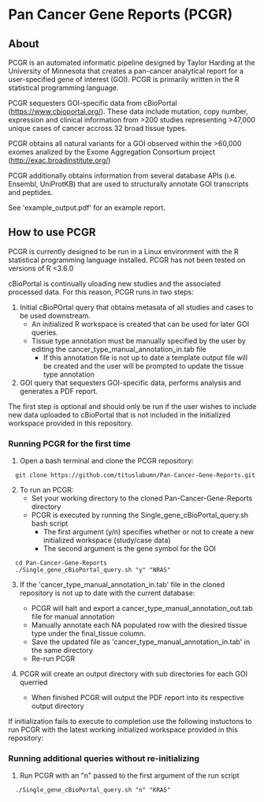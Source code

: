 # Pan Cancer Gene Reports (PCGR)

## About 
PCGR is an automated informatic pipeline designed by Taylor Harding at the University of Minnesota that creates a pan-cancer analytical report for a user-specified gene of interest (GOI). PCGR is primarily written in the R statistical programming language.  

PCGR sequesters GOI-specific data from cBioPortal (https://www.cbioportal.org/). These data include mutation, copy number, expression and clinical information from >200 studies representing >47,000 unique cases of cancer accross 32 broad tissue types. 

PCGR obtains all natural variants for a GOI observed within the >60,000 exomes analized by the Exome Aggregation Consortium project (http://exac.broadinstitute.org/) 

PCGR additionally obtains information from several database APIs (i.e. Ensembl, UniProtKB) that are used to structurally annotate GOI transcripts and peptides.

See 'example_output.pdf' for an example report.  

## How to use PCGR
PCGR is currently designed to be run in a Linux environment with the R statistical programming language installed. PCGR has not been tested on versions of R <3.6.0  

cBioPortal is continually uloading new studies and the associated processed data. For this reason, PCGR runs in two steps:  
  1. Initial cBioPOrtal query that obtains metasata of all studies and cases to be used downstream. 
      - An initialized R workspace is created that can be used for later GOI queries.
      - Tissue type annotation must be manually specified by the user by editing the cancer_type_manual_annotation_in.tab file
        - If this annotation file is not up to date a template output file will be created and the user will be prompted to update the tissue type annotation
  2. GOI query that sequesters GOI-specific data, performs analysis and generates a PDF report.  

The first step is optional and should only be run if the user wishes to include new data uploaded to cBioPortal that is not included in the initialized workspace provided in this repository.  

### Running PCGR for the first time

1. Open a bash terminal and clone the PCGR repository:

```{bash eval=FALSE}
  git clone https://github.com/tituslabumn/Pan-Cancer-Gene-Reports.git
```

2. To run an PCGR:
    - Set your working directory to the cloned Pan-Cancer-Gene-Reports directory
    - PCGR is executed by running the Single_gene_cBioPortal_query.sh bash script
      - The first argument (y/n) specifies whether or not to create a new initialized workspace (study/case data)
      - The second argument is the gene symbol for the GOI
      
```{bash eval=FALSE}
  cd Pan-Cancer-Gene-Reports
  ./Single_gene_cBioPortal_query.sh "y" "NRAS"
```

3. If the 'cancer_type_manual_annotation_in.tab' file in the cloned repository is not up to date with the current database:
    - PCGR will halt and export a cancer_type_manual_annotation_out.tab file for manual annotation
    - Manually annotate each NA populated row with the diesired tissue type under the final_tissue column. 
    - Save the updated file as 'cancer_type_manual_annotation_in.tab' in the same directory
    - Re-run PCGR
    
4. PCGR will create an output directory with sub directories for each GOI querried
    - When finished PCGR will output the PDF report into its respective output directory

If initialization fails to execute to completion use the following instuctons to run PCGR with the latest working initialized workspace provided in this repository:
    
### Running additional queries without re-initializing

1. Run PCGR with an "n" passed to the first argument of the run script

```{bash eval=FALSE}
  ./Single_gene_cBioPortal_query.sh "n" "KRAS"
```





